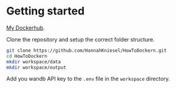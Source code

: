 # Getting started
[My Dockerhub](https://hub.docker.com/r/hannahkniesel/docker_gpu/tags).

Clone the repository and setup the correct folder structure.
```bash
git clone https://github.com/HannahKniesel/HowToDockern.git
cd HowToDockern
mkdir workspace/data
mkdir workspace/output
```

Add you wandb API key to the `.env` file in the `workspace` directory.
